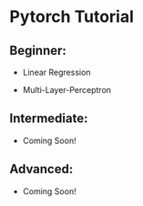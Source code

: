 # Pytorch Tutorial


## Beginner:

- Linear Regression 

- Multi-Layer-Perceptron

## Intermediate:

- Coming Soon!

## Advanced:

- Coming Soon!
